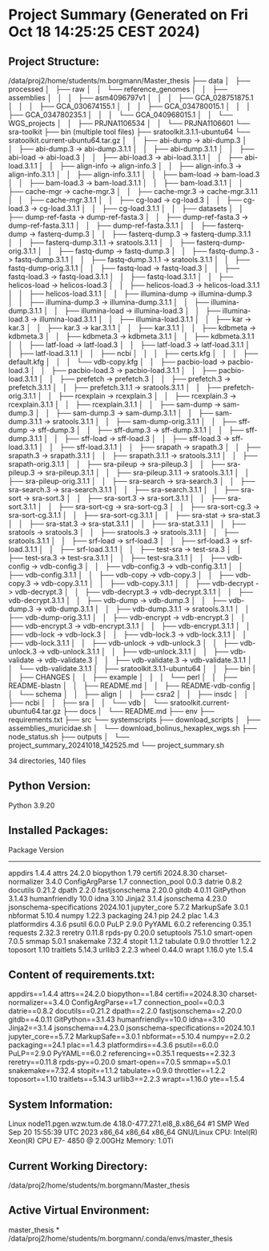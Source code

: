 # Project Summary (Generated on Fri Oct 18 14:25:25 CEST 2024)
## Project Structure:
/data/proj2/home/students/m.borgmann/Master_thesis
├── data
│   ├── processed
│   ├── raw
│   │   └── reference_genomes
│   │       ├── assemblies
│   │       │   ├── asm4096797v1
│   │       │   ├── GCA_028751875.1
│   │       │   ├── GCA_030674155.1
│   │       │   ├── GCA_034780015.1
│   │       │   ├── GCA_034780235.1
│   │       │   └── GCA_040968015.1
│   │       └── WGS_projects
│   │           ├── PRJNA1106534
│   │           └── PRJNA1106601
    └── sra-toolkit
        ├── bin (multiple tool files)
        ├── sratoolkit.3.1.1-ubuntu64
        └── sratoolkit.current-ubuntu64.tar.gz
│       │   ├── abi-dump -> abi-dump.3
│       │   ├── abi-dump.3 -> abi-dump.3.1.1
│       │   ├── abi-dump.3.1.1
│       │   ├── abi-load -> abi-load.3
│       │   ├── abi-load.3 -> abi-load.3.1.1
│       │   ├── abi-load.3.1.1
│       │   ├── align-info -> align-info.3
│       │   ├── align-info.3 -> align-info.3.1.1
│       │   ├── align-info.3.1.1
│       │   ├── bam-load -> bam-load.3
│       │   ├── bam-load.3 -> bam-load.3.1.1
│       │   ├── bam-load.3.1.1
│       │   ├── cache-mgr -> cache-mgr.3
│       │   ├── cache-mgr.3 -> cache-mgr.3.1.1
│       │   ├── cache-mgr.3.1.1
│       │   ├── cg-load -> cg-load.3
│       │   ├── cg-load.3 -> cg-load.3.1.1
│       │   ├── cg-load.3.1.1
│       │   ├── datasets
│       │   ├── dump-ref-fasta -> dump-ref-fasta.3
│       │   ├── dump-ref-fasta.3 -> dump-ref-fasta.3.1.1
│       │   ├── dump-ref-fasta.3.1.1
│       │   ├── fasterq-dump -> fasterq-dump.3
│       │   ├── fasterq-dump.3 -> fasterq-dump.3.1.1
│       │   ├── fasterq-dump.3.1.1 -> sratools.3.1.1
│       │   ├── fasterq-dump-orig.3.1.1
│       │   ├── fastq-dump -> fastq-dump.3
│       │   ├── fastq-dump.3 -> fastq-dump.3.1.1
│       │   ├── fastq-dump.3.1.1 -> sratools.3.1.1
│       │   ├── fastq-dump-orig.3.1.1
│       │   ├── fastq-load -> fastq-load.3
│       │   ├── fastq-load.3 -> fastq-load.3.1.1
│       │   ├── fastq-load.3.1.1
│       │   ├── helicos-load -> helicos-load.3
│       │   ├── helicos-load.3 -> helicos-load.3.1.1
│       │   ├── helicos-load.3.1.1
│       │   ├── illumina-dump -> illumina-dump.3
│       │   ├── illumina-dump.3 -> illumina-dump.3.1.1
│       │   ├── illumina-dump.3.1.1
│       │   ├── illumina-load -> illumina-load.3
│       │   ├── illumina-load.3 -> illumina-load.3.1.1
│       │   ├── illumina-load.3.1.1
│       │   ├── kar -> kar.3
│       │   ├── kar.3 -> kar.3.1.1
│       │   ├── kar.3.1.1
│       │   ├── kdbmeta -> kdbmeta.3
│       │   ├── kdbmeta.3 -> kdbmeta.3.1.1
│       │   ├── kdbmeta.3.1.1
│       │   ├── latf-load -> latf-load.3
│       │   ├── latf-load.3 -> latf-load.3.1.1
│       │   ├── latf-load.3.1.1
│       │   ├── ncbi
│       │   │   ├── certs.kfg
│       │   │   ├── default.kfg
│       │   │   └── vdb-copy.kfg
│       │   ├── pacbio-load -> pacbio-load.3
│       │   ├── pacbio-load.3 -> pacbio-load.3.1.1
│       │   ├── pacbio-load.3.1.1
│       │   ├── prefetch -> prefetch.3
│       │   ├── prefetch.3 -> prefetch.3.1.1
│       │   ├── prefetch.3.1.1 -> sratools.3.1.1
│       │   ├── prefetch-orig.3.1.1
│       │   ├── rcexplain -> rcexplain.3
│       │   ├── rcexplain.3 -> rcexplain.3.1.1
│       │   ├── rcexplain.3.1.1
│       │   ├── sam-dump -> sam-dump.3
│       │   ├── sam-dump.3 -> sam-dump.3.1.1
│       │   ├── sam-dump.3.1.1 -> sratools.3.1.1
│       │   ├── sam-dump-orig.3.1.1
│       │   ├── sff-dump -> sff-dump.3
│       │   ├── sff-dump.3 -> sff-dump.3.1.1
│       │   ├── sff-dump.3.1.1
│       │   ├── sff-load -> sff-load.3
│       │   ├── sff-load.3 -> sff-load.3.1.1
│       │   ├── sff-load.3.1.1
│       │   ├── srapath -> srapath.3
│       │   ├── srapath.3 -> srapath.3.1.1
│       │   ├── srapath.3.1.1 -> sratools.3.1.1
│       │   ├── srapath-orig.3.1.1
│       │   ├── sra-pileup -> sra-pileup.3
│       │   ├── sra-pileup.3 -> sra-pileup.3.1.1
│       │   ├── sra-pileup.3.1.1 -> sratools.3.1.1
│       │   ├── sra-pileup-orig.3.1.1
│       │   ├── sra-search -> sra-search.3
│       │   ├── sra-search.3 -> sra-search.3.1.1
│       │   ├── sra-search.3.1.1
│       │   ├── sra-sort -> sra-sort.3
│       │   ├── sra-sort.3 -> sra-sort.3.1.1
│       │   ├── sra-sort.3.1.1
│       │   ├── sra-sort-cg -> sra-sort-cg.3
│       │   ├── sra-sort-cg.3 -> sra-sort-cg.3.1.1
│       │   ├── sra-sort-cg.3.1.1
│       │   ├── sra-stat -> sra-stat.3
│       │   ├── sra-stat.3 -> sra-stat.3.1.1
│       │   ├── sra-stat.3.1.1
│       │   ├── sratools -> sratools.3
│       │   ├── sratools.3 -> sratools.3.1.1
│       │   ├── sratools.3.1.1
│       │   ├── srf-load -> srf-load.3
│       │   ├── srf-load.3 -> srf-load.3.1.1
│       │   ├── srf-load.3.1.1
│       │   ├── test-sra -> test-sra.3
│       │   ├── test-sra.3 -> test-sra.3.1.1
│       │   ├── test-sra.3.1.1
│       │   ├── vdb-config -> vdb-config.3
│       │   ├── vdb-config.3 -> vdb-config.3.1.1
│       │   ├── vdb-config.3.1.1
│       │   ├── vdb-copy -> vdb-copy.3
│       │   ├── vdb-copy.3 -> vdb-copy.3.1.1
│       │   ├── vdb-copy.3.1.1
│       │   ├── vdb-decrypt -> vdb-decrypt.3
│       │   ├── vdb-decrypt.3 -> vdb-decrypt.3.1.1
│       │   ├── vdb-decrypt.3.1.1
│       │   ├── vdb-dump -> vdb-dump.3
│       │   ├── vdb-dump.3 -> vdb-dump.3.1.1
│       │   ├── vdb-dump.3.1.1 -> sratools.3.1.1
│       │   ├── vdb-dump-orig.3.1.1
│       │   ├── vdb-encrypt -> vdb-encrypt.3
│       │   ├── vdb-encrypt.3 -> vdb-encrypt.3.1.1
│       │   ├── vdb-encrypt.3.1.1
│       │   ├── vdb-lock -> vdb-lock.3
│       │   ├── vdb-lock.3 -> vdb-lock.3.1.1
│       │   ├── vdb-lock.3.1.1
│       │   ├── vdb-unlock -> vdb-unlock.3
│       │   ├── vdb-unlock.3 -> vdb-unlock.3.1.1
│       │   ├── vdb-unlock.3.1.1
│       │   ├── vdb-validate -> vdb-validate.3
│       │   ├── vdb-validate.3 -> vdb-validate.3.1.1
│       │   └── vdb-validate.3.1.1
│       ├── sratoolkit.3.1.1-ubuntu64
│       │   ├── bin
│       │   ├── CHANGES
│       │   ├── example
│       │   │   └── perl
│       │   ├── README-blastn
│       │   ├── README.md
│       │   ├── README-vdb-config
│       │   └── schema
│       │       ├── align
│       │       ├── csra2
│       │       ├── insdc
│       │       ├── ncbi
│       │       ├── sra
│       │       └── vdb
│       └── sratoolkit.current-ubuntu64.tar.gz
├── docs
│   └── README.md
├── env
├── requirements.txt
├── src
└── systemscripts
    ├── download_scripts
    │   ├── assemblies_muricidae.sh
    │   └── download_bolinus_hexaplex_wgs.sh
    ├── node_status.sh
    ├── outputs
    │   └── project_summary_20241018_142525.md
    └── project_summary.sh

34 directories, 140 files

## Python Version:
Python 3.9.20
## Installed Packages:
Package                   Version
------------------------- ---------
appdirs                   1.4.4
attrs                     24.2.0
biopython                 1.79
certifi                   2024.8.30
charset-normalizer        3.4.0
ConfigArgParse            1.7
connection_pool           0.0.3
datrie                    0.8.2
docutils                  0.21.2
dpath                     2.2.0
fastjsonschema            2.20.0
gitdb                     4.0.11
GitPython                 3.1.43
humanfriendly             10.0
idna                      3.10
Jinja2                    3.1.4
jsonschema                4.23.0
jsonschema-specifications 2024.10.1
jupyter_core              5.7.2
MarkupSafe                3.0.1
nbformat                  5.10.4
numpy                     1.22.3
packaging                 24.1
pip                       24.2
plac                      1.4.3
platformdirs              4.3.6
psutil                    6.0.0
PuLP                      2.9.0
PyYAML                    6.0.2
referencing               0.35.1
requests                  2.32.3
reretry                   0.11.8
rpds-py                   0.20.0
setuptools                75.1.0
smart-open                7.0.5
smmap                     5.0.1
snakemake                 7.32.4
stopit                    1.1.2
tabulate                  0.9.0
throttler                 1.2.2
toposort                  1.10
traitlets                 5.14.3
urllib3                   2.2.3
wheel                     0.44.0
wrapt                     1.16.0
yte                       1.5.4
## Content of requirements.txt:
appdirs==1.4.4
attrs==24.2.0
biopython==1.84
certifi==2024.8.30
charset-normalizer==3.4.0
ConfigArgParse==1.7
connection_pool==0.0.3
datrie==0.8.2
docutils==0.21.2
dpath==2.2.0
fastjsonschema==2.20.0
gitdb==4.0.11
GitPython==3.1.43
humanfriendly==10.0
idna==3.10
Jinja2==3.1.4
jsonschema==4.23.0
jsonschema-specifications==2024.10.1
jupyter_core==5.7.2
MarkupSafe==3.0.1
nbformat==5.10.4
numpy==2.0.2
packaging==24.1
plac==1.4.3
platformdirs==4.3.6
psutil==6.0.0
PuLP==2.9.0
PyYAML==6.0.2
referencing==0.35.1
requests==2.32.3
reretry==0.11.8
rpds-py==0.20.0
smart-open==7.0.5
smmap==5.0.1
snakemake==7.32.4
stopit==1.1.2
tabulate==0.9.0
throttler==1.2.2
toposort==1.10
traitlets==5.14.3
urllib3==2.2.3
wrapt==1.16.0
yte==1.5.4
## System Information:
Linux node11.pgen.wzw.tum.de 4.18.0-477.27.1.el8_8.x86_64 #1 SMP Wed Sep 20 15:55:39 UTC 2023 x86_64 x86_64 x86_64 GNU/Linux
CPU: Intel(R) Xeon(R) CPU E7- 4850  @ 2.00GHz
Memory: 1.0Ti
## Current Working Directory:
/data/proj2/home/students/m.borgmann/Master_thesis
## Active Virtual Environment:
master_thesis         *  /data/proj2/home/students/m.borgmann/.conda/envs/master_thesis
